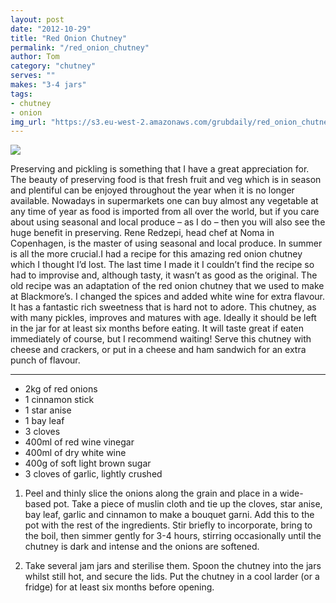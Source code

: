 ```yaml
---
layout: post
date: "2012-10-29"
title: "Red Onion Chutney"
permalink: "/red_onion_chutney"
author: Tom
category: "chutney"
serves: ""
makes: "3-4 jars"
tags:
- chutney
- onion
img_url: "https://s3.eu-west-2.amazonaws.com/grubdaily/red_onion_chutney.jpg"
---
```

<img src="https://s3.eu-west-2.amazonaws.com/grubdaily/red_onion_chutney.jpg" />

Preserving and pickling is something that I have a great appreciation for. The beauty of preserving food is that fresh fruit and veg which is in season and plentiful can be enjoyed throughout the year when it is no longer available. Nowadays in supermarkets one can buy almost any vegetable at any time of year as food is imported from all over the world, but if you care about using seasonal and local produce – as I do – then you will also see the huge benefit in preserving. Rene Redzepi, head chef at Noma in Copenhagen, is the master of using seasonal and local produce. In summer is all the more crucial.I had a recipe for this amazing red onion chutney which I thought I’d lost. The last time I made it I couldn’t find the recipe so had to improvise and, although tasty, it wasn’t as good as the original. The old recipe was an adaptation of the red onion chutney that we used to make at Blackmore’s. I changed the spices and added white wine for extra flavour. It has a fantastic rich sweetness that is hard not to adore. This chutney, as with many pickles, improves and matures with age. Ideally it should be left in the jar for at least six months before eating. It will taste great if eaten immediately of course, but I recommend waiting! Serve this chutney with cheese and crackers, or put in a cheese and ham sandwich for an extra punch of flavour.

---
* 2kg of red onions
* 1 cinnamon stick
* 1 star anise
* 1 bay leaf
* 3 cloves
* 400ml of red wine vinegar
* 400ml of dry white wine
* 400g of soft light brown sugar
* 3 cloves of garlic, lightly crushed

1. Peel and thinly slice the onions along the grain and place in a wide-based pot. Take a piece of muslin cloth and tie up the cloves, star anise, bay leaf, garlic and cinnamon to make a bouquet garni. Add this to the pot with the rest of the ingredients. Stir briefly to incorporate, bring to the boil, then simmer gently for 3-4 hours, stirring occasionally until the chutney is dark and intense and the onions are softened.

2. Take several jam jars and sterilise them. Spoon the chutney into the jars whilst still hot, and secure the lids. Put the chutney in a cool larder (or a fridge) for at least six months before opening.

